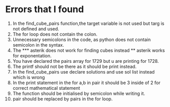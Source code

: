 # Errors that I found

1. In the find_cube_pairs function,the target variable is not used but targ is not defined and used.<br>
2. The for loop does not contain the colon.<br>
3. Unnecessary semicolons in the code, as python does not contain semicolon in the syntax.<br>
4. The *** asterik does not work for finding cubes instead ** asterik works for exponentation.<br>
5. You have declared the pairs array for 1729 but u are printing for 1728.<br>
6. The printf should not be there as it should be print instead.<br>
7. In the find_cube_pairs use declare solutions and use sol list instead which is wrong<br>
8. In the print statement in the for a,b in pair it should be 3 inside of 2 for correct mathematical statement <br>
9. The function should be initialised by semicolon while writing it.<br>
10. pair should be replaced by pairs in the for loop.<br>
